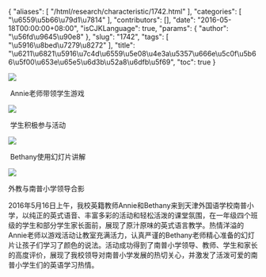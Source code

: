 {
    "aliases": [
        "/html/research/characteristic/1742.html"
    ],
    "categories": [
        "\u6559\u5b66\u79d1\u7814"
    ],
    "contributors": [],
    "date": "2016-05-18T00:00:00+08:00",
    "isCJKLanguage": true,
    "params": {
        "author": "\u56fd\u9645\u90e8"
    },
    "slug": "1742",
    "tags": [
        "\u5916\u8bed\u7279\u8272"
    ],
    "title": "\u6211\u6821\u5916\u7c4d\u6559\u5e08\u4e3a\u5357\u666e\u5c0f\u5b66\u5f00\u653e\u65e5\u6d3b\u52a8\u6dfb\u5f69",
    "toc": true
}

![](https://cdn.tfls.online/mirror/full/f30db7d2b710d4b6307e3b381248581a62640eed.jpg)




  Annie老师带领学生游戏




![](https://cdn.tfls.online/mirror/full/fbd4a4af354a766602ae1428e86a37d3fb84709a.jpg)




  学生积极参与活动




![](https://cdn.tfls.online/mirror/full/06246d6999551d84d0424998e23fb1a9847a435c.jpg)




  Bethany使用幻灯片讲解




![](https://cdn.tfls.online/mirror/full/437fabeb9e4f4f0a8e36fa73166957d32de4d971.jpg)




 外教与南普小学领导合影







2016年5月16日上午，我校英籍教师Annie和Bethany来到天津外国语学校南普小学，以纯正的英式语音、丰富多彩的活动和轻松活泼的课堂氛围，在一年级四个班级的学生和部分学生家长面前，展现了原汁原味的英式语言教学。热情洋溢的Annie老师以游戏活动让教室充满活力，认真严谨的Bethany老师精心准备的幻灯片让孩子们学习了颜色的说法。活动成功得到了南普小学领导、教师、学生和家长的高度评价，展现了我校领导对南普小学发展的热切关心，并激发了活泼可爱的南普小学生们的英语学习热情。



  

